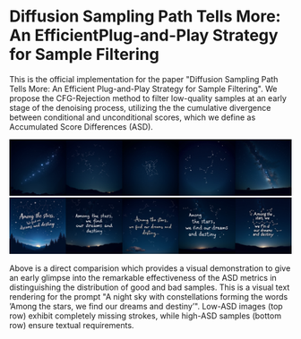 # Diffusion Sampling Path Tells More: An EfficientPlug-and-Play Strategy for Sample Filtering
This is the official implementation for the paper "Diffusion Sampling Path Tells More: An Efficient Plug-and-Play Strategy for Sample Filtering". 
We propose the CFG-Rejection method to filter low-quality samples at an early stage of the denoising process, utilizing the the cumulative divergence between conditional and unconditional scores, which we define as Accumulated Score Differences (ASD).

![qualitative comparison](images/prompt1_bottom.png)
![qualitative comparison](images/prompt1_top.png)

Above is a direct comparision which provides a visual demonstration to give an early glimpse into the remarkable effectiveness of the ASD metrics in distinguishing the distribution of good and bad samples. This is a visual text rendering for the prompt "A night sky with constellations forming the words ’Among the stars, we find our dreams and destiny’". Low-ASD images (top row) exhibit completely missing strokes, while high-ASD samples (bottom row) ensure textual requirements.